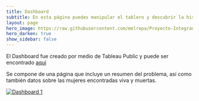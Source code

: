 ```yaml
---
title: Dashboard
subtitle: En esta página puedes manipular el tablero y descubrir la historia
layout: page
hero_image: https://raw.githubusercontent.com/melrepa/Proyecto-Integrador-Ing-Car/main/docs/imagenes/feminicidio-2.jpg
hero_darken: true
show_sidebar: false
---
```


El Dashboard fue creado por medio de Tableau Public y puede ser encontrado [aquí](https://public.tableau.com/views/Feminicidios_desaparecidas/Dashboard1?:language=en-US&:display_count=n&:origin=viz_share_link)

Se compone de una página que incluye un resumen del problema, así como también datos sobre las mujeres encontradas viva y muertas. 


<div class='tableauPlaceholder' id='viz1669871521777' style='position: relative'><noscript><a href='#'><img alt='Dashboard 1 ' src='https:&#47;&#47;public.tableau.com&#47;static&#47;images&#47;Fe&#47;Feminicidios_desaparecidas&#47;Dashboard1&#47;1_rss.png' style='border: none' /></a></noscript><object class='tableauViz'  style='display:none;'><param name='host_url' value='https%3A%2F%2Fpublic.tableau.com%2F' /> <param name='embed_code_version' value='3' /> <param name='site_root' value='' /><param name='name' value='Feminicidios_desaparecidas&#47;Dashboard1' /><param name='tabs' value='no' /><param name='toolbar' value='yes' /><param name='static_image' value='https:&#47;&#47;public.tableau.com&#47;static&#47;images&#47;Fe&#47;Feminicidios_desaparecidas&#47;Dashboard1&#47;1.png' /> <param name='animate_transition' value='yes' /><param name='display_static_image' value='yes' /><param name='display_spinner' value='yes' /><param name='display_overlay' value='yes' /><param name='display_count' value='yes' /><param name='language' value='en-US' /></object></div>                <script type='text/javascript'>                    var divElement = document.getElementById('viz1669871521777');                    var vizElement = divElement.getElementsByTagName('object')[0];                    if ( divElement.offsetWidth > 800 ) { vizElement.style.width='1300px';vizElement.style.height='3087px';} else if ( divElement.offsetWidth > 500 ) { vizElement.style.width='1300px';vizElement.style.height='3087px';} else { vizElement.style.width='100%';vizElement.style.height='3777px';}                     var scriptElement = document.createElement('script');                    scriptElement.src = 'https://public.tableau.com/javascripts/api/viz_v1.js';                    vizElement.parentNode.insertBefore(scriptElement, vizElement);                </script>



